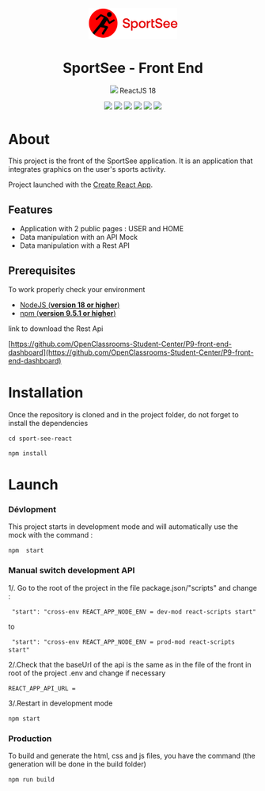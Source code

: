 <div align="center">
<img src="./src/assets/images/logo.png" width="180"/>

# SportSee - Front End

<img src="https://user-images.githubusercontent.com/25181517/183897015-94a058a6-b86e-4e42-a37f-bf92061753e5.png" width="24"/> ReactJS 18

</div>

<p align="center">
    <img src="https://img.shields.io/badge/React-v18.2.0-blue">
    <img src="https://img.shields.io/badge/React--Router-6.9.0-blue">
    <img src="https://img.shields.io/badge/node--lts-18.15.0-brightgreen">   
    <img src="https://img.shields.io/badge/npm-9.5.1-brightgreen">
    <img src="https://img.shields.io/badge/recharts-2.5.0-violet">
    <img src="https://img.shields.io/badge/axios-1.3.4-violet">
  <br>
</p>

# About

This project is the front of the SportSee application. It is an application that integrates graphics on the user's sports activity.

Project launched with the [Create React App](https://github.com/facebook/create-react-app).

## Features

- Application with 2 public pages : USER and HOME
- Data manipulation with an API Mock
- Data manipulation with a Rest API

## Prerequisites

To work properly check your environment

- [NodeJS (**version 18 or higher**)](https://nodejs.org/en/)
- [npm (**version 9.5.1 or higher**)](https://www.npmjs.com/)

link to download the Rest Api

[https://github.com/OpenClassrooms-Student-Center/P9-front-end-dashboard](https://github.com/OpenClassrooms-Student-Center/P9-front-end-dashboard)

# Installation

Once the repository is cloned and in the project folder, do not forget to install the dependencies

```
cd sport-see-react
```

```
npm install
```

# Launch

### Dévlopment

This project starts in development mode and will automatically use the mock with the command :

```
npm  start
```

### Manual switch development API

1/. Go to the root of the project in the file package.json/"scripts" and change :

```
 "start": "cross-env REACT_APP_NODE_ENV = dev-mod react-scripts start"
```

to

```
 "start": "cross-env REACT_APP_NODE_ENV = prod-mod react-scripts start"
```

2/.Check that the baseUrl of the api is the same as in the file of the front in root of the project .env and change if necessary

```
REACT_APP_API_URL =
```

3/.Restart in development mode

```
npm start
```

### Production

To build and generate the html, css and js files, you have the command (the generation will be done in the build folder)

```
npm run build
```
